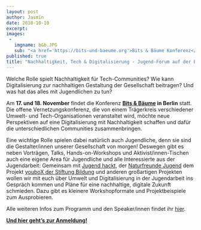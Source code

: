 ```yaml
---
layout: post
author: Jasmin
date: 2018-10-10
excerpt:
images:
 -
   imgname: b&b.JPG
   sub: "<a href='https://bits-und-baeume.org'>Bits & Bäume Konferenz</a>"
published: true
title: "Nachhaltigkeit, Tech & Digitalisierung - Jugend-Forum auf der Bits & Bäume-Konferenz"
---
```


Welche Rolle spielt Nachhaltigkeit für Tech-Communities? Wie kann Digitalisierung zur nachhaltigen Gestaltung der Gesellschaft beitragen? Und was hat das alles mit Jugendlichen zu tun?

Am **17. und 18. November** findet die Konferenz **[Bits & Bäume](https://bits-und-baeume.org) in Berlin** statt. Die offene Vernetzungskonferenz, die von einem Trägerkreis verschiedener Umwelt- und Tech-Organisationen veranstaltet wird, möchte neue Perspektiven auf eine Digitalisierung mit Nachhaltigkeit schaffen und dafür die unterschiedlichen Communities zusammenbringen. 

Eine wichtige Rolle spielen dabei natürlich auch Jugendliche, denn sie sind die Gestalter/innen unserer Gesellschaft von morgen! Deswegen gibt es neben Vorträgen, Talks, Hands-on-Workshops und Aktivist/innen-Tischen auch eine eigene Area für Jugendliche und alle Interessierte aus der Jugendarbeit: Gemeinsam mit [Jugend hackt](https://jugendhackt.org), der [Naturfreunde Jugend](https://www.naturfreundejugend.de/) dem Projekt [youboX der Stiftung Bildung](https://youpan.de/#) und anderen großartigen Projekten wollen wir mit euch über Umwelt und Digitalisierung in der Jugendarbeit ins Gespräch kommen und Pläne für eine nachhaltige, digitale Zukunft schmieden. Dazu gibt es kleinere Workshopformate und Projektbeispiele zum Ausprobieren. 

Alle weiteren Infos zum Programm und den Speaker/innen findet ihr [hier](https://bits-und-baeume.org/programm).

**[Und hier geht’s zur Anmeldung!](https://pretix.eu/bits-und-baeume/171811/)**
